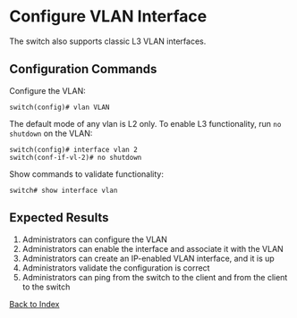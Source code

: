 # Configure VLAN Interface

The switch also supports classic L3 VLAN interfaces.

## Configuration Commands

Configure the VLAN:

```
switch(config)# vlan VLAN
```

The default mode of any vlan is L2 only. To enable L3 functionality, run `no shutdown` on the VLAN:

```
switch(config)# interface vlan 2
switch(conf-if-vl-2)# no shutdown
```

Show commands to validate functionality:

```
switch# show interface vlan
```

## Expected Results

1. Administrators can configure the VLAN
2. Administrators can enable the interface and associate it with the VLAN
3. Administrators can create an IP-enabled VLAN interface, and it is up
4. Administrators validate the configuration is correct
5. Administrators can ping from the switch to the client and from the client to the switch

[Back to Index](index.md)
